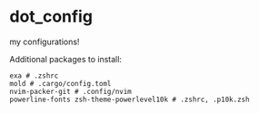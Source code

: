 # dot_config

my configurations!

Additional packages to install:

```
exa # .zshrc
mold # .cargo/config.toml
nvim-packer-git # .config/nvim
powerline-fonts zsh-theme-powerlevel10k # .zshrc, .p10k.zsh
```
 